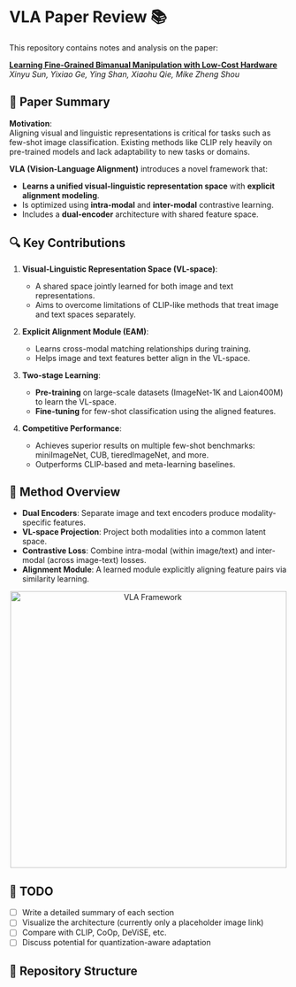 # VLA Paper Review 📚

This repository contains notes and analysis on the paper:

**[Learning Fine-Grained Bimanual Manipulation with Low-Cost Hardware]([https://arxiv.org/abs/2304.13705](https://arxiv.org/pdf/2304.13705))**  
*Xinyu Sun, Yixiao Ge, Ying Shan, Xiaohu Qie, Mike Zheng Shou*

## 📄 Paper Summary

**Motivation**:  
Aligning visual and linguistic representations is critical for tasks such as few-shot image classification. Existing methods like CLIP rely heavily on pre-trained models and lack adaptability to new tasks or domains.

**VLA (Vision-Language Alignment)** introduces a novel framework that:
- **Learns a unified visual-linguistic representation space** with **explicit alignment modeling**.
- Is optimized using **intra-modal** and **inter-modal** contrastive learning.
- Includes a **dual-encoder** architecture with shared feature space.

## 🔍 Key Contributions

1. **Visual-Linguistic Representation Space (VL-space)**:
   - A shared space jointly learned for both image and text representations.
   - Aims to overcome limitations of CLIP-like methods that treat image and text spaces separately.

2. **Explicit Alignment Module (EAM)**:
   - Learns cross-modal matching relationships during training.
   - Helps image and text features better align in the VL-space.

3. **Two-stage Learning**:
   - **Pre-training** on large-scale datasets (ImageNet-1K and Laion400M) to learn the VL-space.
   - **Fine-tuning** for few-shot classification using the aligned features.

4. **Competitive Performance**:
   - Achieves superior results on multiple few-shot benchmarks: miniImageNet, CUB, tieredImageNet, and more.
   - Outperforms CLIP-based and meta-learning baselines.

## 🧠 Method Overview

- **Dual Encoders**: Separate image and text encoders produce modality-specific features.
- **VL-space Projection**: Project both modalities into a common latent space.
- **Contrastive Loss**: Combine intra-modal (within image/text) and inter-modal (across image-text) losses.
- **Alignment Module**: A learned module explicitly aligning feature pairs via similarity learning.

<p align="center">
  <img src="https://github.com/Areache/VLA/assets/your-image-id" alt="VLA Framework" width="500"/>
</p>

## 🧪 TODO

- [ ] Write a detailed summary of each section
- [ ] Visualize the architecture (currently only a placeholder image link)
- [ ] Compare with CLIP, CoOp, DeViSE, etc.
- [ ] Discuss potential for quantization-aware adaptation

## 📁 Repository Structure


